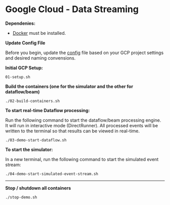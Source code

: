 # Google Cloud - Data Streaming

**Dependenies:**

* [Docker](https://docs.docker.com/get-docker/) must be installed.

**Update Config File**

Before you begin, update the [config](./config) file based on your GCP project settings and desired naming convensions. 

**Initial GCP Setup:**
```
01-setup.sh
```

**Build the containers (one for the simulator and the other for dataflow/beam)**

```
./02-build-containers.sh
```

**To start real-time Dataflow processing:**

Run the following command to start the dataflow/beam processing engine. It will run in interactive mode (DirectRunner). All processed events will be written to the terminal so that results can be viewed in real-time.

```
./03-demo-start-dataflow.sh
```

**To start the simulator:**

In a new terminal, run the following command to start the simulated event stream:

```
./04-demo-start-simulated-event-stream.sh
```

---

**Stop / shutdown all containers**

```
./stop-demo.sh
```
